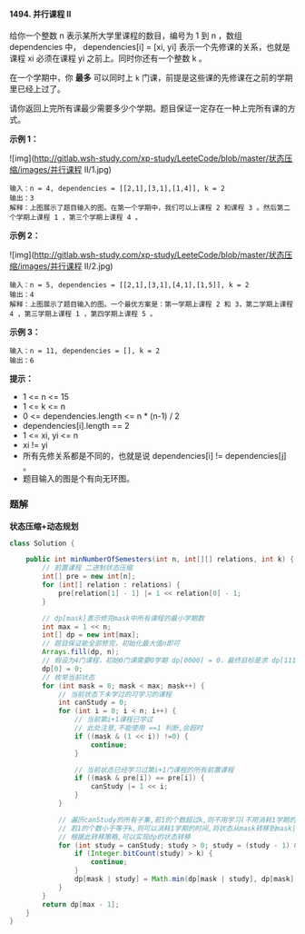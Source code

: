 #### 1494. 并行课程 II

给你一个整数 n 表示某所大学里课程的数目，编号为 1 到 n ，数组 dependencies 中， dependencies[i] = [xi, yi]  表示一个先修课的关系，也就是课程 xi 必须在课程 yi 之前上。同时你还有一个整数 k 。

在一个学期中，你 **最多** 可以同时上 `k` 门课，前提是这些课的先修课在之前的学期里已经上过了。

请你返回上完所有课最少需要多少个学期。题目保证一定存在一种上完所有课的方式。

**示例 1：**

![img](http://gitlab.wsh-study.com/xp-study/LeeteCode/blob/master/状态压缩/images/并行课程 II/1.jpg)

```shell
输入：n = 4, dependencies = [[2,1],[3,1],[1,4]], k = 2
输出：3 
解释：上图展示了题目输入的图。在第一个学期中，我们可以上课程 2 和课程 3 。然后第二个学期上课程 1 ，第三个学期上课程 4 。
```

**示例 2：**

![img](http://gitlab.wsh-study.com/xp-study/LeeteCode/blob/master/状态压缩/images/并行课程 II/2.jpg)

```shell
输入：n = 5, dependencies = [[2,1],[3,1],[4,1],[1,5]], k = 2
输出：4 
解释：上图展示了题目输入的图。一个最优方案是：第一学期上课程 2 和 3，第二学期上课程 4 ，第三学期上课程 1 ，第四学期上课程 5 。
```

**示例 3：**

```shell
输入：n = 11, dependencies = [], k = 2
输出：6
```

**提示：**

* 1 <= n <= 15
* 1 <= k <= n
* 0 <= dependencies.length <= n * (n-1) / 2
* dependencies[i].length == 2
* 1 <= xi, yi <= n
* xi != yi
* 所有先修关系都是不同的，也就是说 dependencies[i] != dependencies[j] 。
* 题目输入的图是个有向无环图。

### 题解

**状态压缩+动态规划**

```java
class Solution {

    public int minNumberOfSemesters(int n, int[][] relations, int k) {
        // 前置课程 二进制状态压缩
        int[] pre = new int[n];
        for (int[] relation : relations) {
            pre[relation[1] - 1] |= 1 << relation[0] - 1;
        }

        // dp[mask]表示修完mask中所有课程的最小学期数
        int max = 1 << n;
        int[] dp = new int[max];
        // 题目保证能全部修完，初始化最大值n即可
        Arrays.fill(dp, n);
        // 假设为4门课程，初始0门课需要0学期 dp[0000] = 0，最终目标是求 dp[1111]
        dp[0] = 0;
        // 枚举当前状态
        for (int mask = 0; mask < max; mask++) {
            // 当前状态下未学过的可学习的课程
            int canStudy = 0;
            for (int i = 0; i < n; i++) {
                // 当前第i+1课程已学过
                // 此处注意,不能使用 ==1 判断,会超时
                if ((mask & (1 << i)) !=0) {
                    continue;
                }

                // 当前状态已经学习过第i+1门课程的所有前置课程
                if ((mask & pre[i]) == pre[i]) {
                    canStudy |= 1 << i;
                }
            }

            // 遍历canStudy的所有子集,若1的个数超过k,则不用学习(不用消耗1学期的时间)
            // 若1的个数小于等于k,则可以消耗1学期的时间,将状态从mask转移到mask|(canStudy的该子集)
            // 根据此转移策略,可以实现dp的状态转移
            for (int study = canStudy; study > 0; study = (study - 1) & canStudy) {
                if (Integer.bitCount(study) > k) {
                    continue;
                }
                dp[mask | study] = Math.min(dp[mask | study], dp[mask] + 1);
            }
        }
        return dp[max - 1];
    }
}
```

